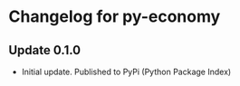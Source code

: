 # Changelog for py-economy
## Update 0.1.0
* Initial update. Published to PyPi (Python Package Index)
